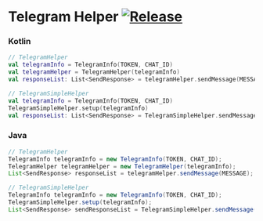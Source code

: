# Telegram Helper [![Release](https://jitpack.io/v/hoho4190/telegram-helper.svg)](https://jitpack.io/#hoho4190/telegram-helper)

### Kotlin
```kotlin
// TelegramHelper
val telegramInfo = TelegramInfo(TOKEN, CHAT_ID)
val telegramHelper = TelegramHelper(telegramInfo)
val responseList: List<SendResponse> = telegramHelper.sendMessage(MESSAGE)

// TelegramSimpleHelper
val telegramInfo = TelegramInfo(TOKEN, CHAT_ID)
TelegramSimpleHelper.setup(telegramInfo)
val responseList: List<SendResponse> = TelegramSimpleHelper.sendMessage(MESSAGE)
```

### Java
```java
// TelegramHelper
TelegramInfo telegramInfo = new TelegramInfo(TOKEN, CHAT_ID);
TelegramHelper telegramHelper = new TelegramHelper(telegramInfo);
List<SendResponse> responseList = telegramHelper.sendMessage(MESSAGE);

// TelegramSimpleHelper
TelegramInfo telegramInfo = new TelegramInfo(TOKEN, CHAT_ID);
TelegramSimpleHelper.setup(telegramInfo);
List<SendResponse> sendResponseList = TelegramSimpleHelper.sendMessage(MESSAGE);
```
